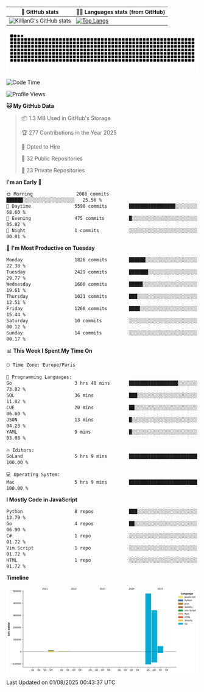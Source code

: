| 🌚 GitHub stats | 👨‍💻 Languages stats (from GitHub) |
|-----------------|--------------------|
| ![KillianG's GitHub stats](https://github-readme-stats.vercel.app/api?username=KillianG&count_private=true&show_icons=true&theme=dark) | [![Top Langs](https://github-readme-stats.vercel.app/api/top-langs/?username=KillianG&layout=compact&theme=dark&hide=HTML)](https://github.com/anuraghazra/github-readme-stats) |

![github-contributions-snake](https://raw.githubusercontent.com/KillianG/KillianG/refs/heads/output/github-contribution-grid-snake-dark.svg)

<!--START_SECTION:waka-->
![Code Time](http://img.shields.io/badge/Code%20Time-7%20hrs%2025%20mins-blue)

![Profile Views](http://img.shields.io/badge/Profile%20Views-1-blue)

**🐱 My GitHub Data** 

> 📦 1.3 MB Used in GitHub's Storage 
 > 
> 🏆 277 Contributions in the Year 2025
 > 
> 💼 Opted to Hire
 > 
> 📜 32 Public Repositories 
 > 
> 🔑 23 Private Repositories 
 > 
**I'm an Early 🐤** 

```text
🌞 Morning                2086 commits        ██████░░░░░░░░░░░░░░░░░░░   25.56 % 
🌆 Daytime                5598 commits        █████████████████░░░░░░░░   68.60 % 
🌃 Evening                475 commits         █░░░░░░░░░░░░░░░░░░░░░░░░   05.82 % 
🌙 Night                  1 commits           ░░░░░░░░░░░░░░░░░░░░░░░░░   00.01 % 
```
📅 **I'm Most Productive on Tuesday** 

```text
Monday                   1826 commits        ██████░░░░░░░░░░░░░░░░░░░   22.38 % 
Tuesday                  2429 commits        ███████░░░░░░░░░░░░░░░░░░   29.77 % 
Wednesday                1600 commits        █████░░░░░░░░░░░░░░░░░░░░   19.61 % 
Thursday                 1021 commits        ███░░░░░░░░░░░░░░░░░░░░░░   12.51 % 
Friday                   1260 commits        ████░░░░░░░░░░░░░░░░░░░░░   15.44 % 
Saturday                 10 commits          ░░░░░░░░░░░░░░░░░░░░░░░░░   00.12 % 
Sunday                   14 commits          ░░░░░░░░░░░░░░░░░░░░░░░░░   00.17 % 
```


📊 **This Week I Spent My Time On** 

```text
🕑︎ Time Zone: Europe/Paris

💬 Programming Languages: 
Go                       3 hrs 48 mins       ██████████████████░░░░░░░   73.82 % 
SQL                      36 mins             ███░░░░░░░░░░░░░░░░░░░░░░   11.82 % 
CUE                      20 mins             ██░░░░░░░░░░░░░░░░░░░░░░░   06.60 % 
JSON                     13 mins             █░░░░░░░░░░░░░░░░░░░░░░░░   04.23 % 
YAML                     9 mins              █░░░░░░░░░░░░░░░░░░░░░░░░   03.08 % 

🔥 Editors: 
GoLand                   5 hrs 9 mins        █████████████████████████   100.00 % 

💻 Operating System: 
Mac                      5 hrs 9 mins        █████████████████████████   100.00 % 
```

**I Mostly Code in JavaScript** 

```text
Python                   8 repos             ███░░░░░░░░░░░░░░░░░░░░░░   13.79 % 
Go                       4 repos             ██░░░░░░░░░░░░░░░░░░░░░░░   06.90 % 
C#                       1 repo              ░░░░░░░░░░░░░░░░░░░░░░░░░   01.72 % 
Vim Script               1 repo              ░░░░░░░░░░░░░░░░░░░░░░░░░   01.72 % 
HTML                     1 repo              ░░░░░░░░░░░░░░░░░░░░░░░░░   01.72 % 
```



**Timeline**

![Lines of Code chart](https://raw.githubusercontent.com/KillianG/KillianG/master/assets/bar_graph.png)


 Last Updated on 01/08/2025 00:43:37 UTC
<!--END_SECTION:waka-->
